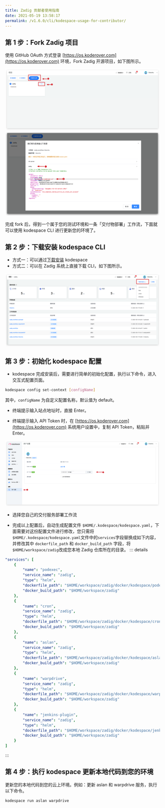 ```yaml
---
title: Zadig 贡献者使用指南
date: 2021-05-19 13:58:17
permalink: /v1.6.0/cli/kodespace-usage-for-contributor/
---
```


## 第 1 步：Fork Zadig 项目

使用 GitHub OAuth 方式登录 [https://os.koderover.com](https://os.koderover.com) 环境，Fork Zadig 开源项目，如下图所示。

![click-fork](./_images/click-fork.png)
![fork-zadig-vars](./_images/fork-zadig-vars.png)

完成 fork 后，得到一个属于您的测试环境和一条「交付物部署」工作流，下面就可以使用 kodespace CLI 进行更新您的环境了。

## 第 2 步：下载安装 kodespace CLI

- 方式一：可以通过[下载安装](/cli/overview/#下载安装) kodespace
- 方式二：可以在 Zadig 系统上直接下载 CLI，如下图所示。

![download-cli](./_images/download-cli.png)

## 第 3 步：初始化 kodespace 配置

* kodespace 完成安装后，需要进行简单的初始化配置，执行以下命令，进入交互式配置页面。

```bash
kodespace config set-context [configName]
```
其中，`configName` 为自定义配置名称，默认值为 default。

* 终端提示输入站点地址时，直接 Enter。

* 终端提示输入 API Token 时，在 [https://os.koderover.com](https://os.koderover.com) 系统用户设置中，复制 API Token，粘贴并 Enter。

![token](./_images/os-api-token.png)

* 选择您自己的交付服务部署工作流

* 完成以上配置后，自动生成配置文件 `$HOME/.kodespace/kodespace.yaml`，下面需要对这份配置文件进行修改，您只需将`$HOME/.kodespace/kodespace.yaml`文件中的`services`字段替换成如下内容，并修改其中 `dockerfile_path` 和 `docker_build_path` 字段，将`$HOME/workspace/zadig`改成您本地 Zadig 仓库所在的目录。
::: details
``` yaml
"services": [
    {
        "name": "podexec",
        "service_name": "zadig",
        "type": "helm",
        "dockerfile_path": "$HOME/workspace/zadig/docker/kodespace/podexec.Dockerfile",
        "docker_build_path": "$HOME/workspace/zadig"
    },
    {
        "name": "cron",
        "service_name": "zadig",
        "type": "helm",
        "dockerfile_path": "$HOME/workspace/zadig/docker/kodespace/cron.Dockerfile",
        "docker_build_path": "$HOME/workspace/zadig"
    },
    {
        "name": "aslan",
        "service_name": "zadig",
        "type": "helm",
        "dockerfile_path": "$HOME/workspace/zadig/docker/kodespace/aslan.Dockerfile",
        "docker_build_path": "$HOME/workspace/zadig"
    },
    {
        "name": "warpdrive",
        "service_name": "zadig",
        "type": "helm",
        "dockerfile_path": "$HOME/workspace/zadig/docker/kodespace/warpdrive.Dockerfile",
        "docker_build_path": "$HOME/workspace/zadig"
    },
    {
        "name": "jenkins-plugin",
        "service_name": "zadig",
        "type": "helm",
        "dockerfile_path": "$HOME/workspace/zadig/docker/kodespace/jenkins-plugin.Dockerfile",
        "docker_build_path": "$HOME/workspace/zadig"
    }
]
```
:::
## 第 4 步：执行 kodespace 更新本地代码到您的环境

更新您的本地代码到您的云上环境。例如：更新 aslan 和 warpdrive 服务，执行以下命令。

``` bash
kodespace run aslan warpdrive

```